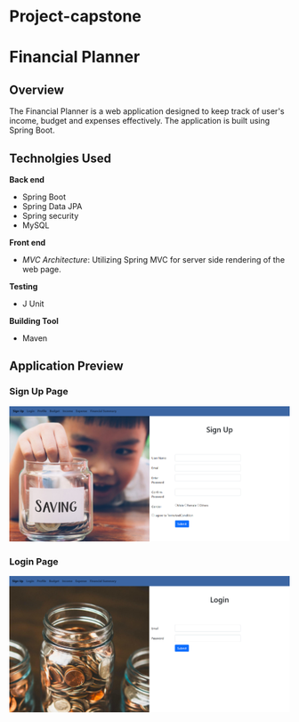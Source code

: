 # Project-capstone
# Financial Planner
## Overview
The Financial Planner is a web application designed to keep track of user's income, budget and expenses effectively. The application is built using Spring Boot.

## Technolgies Used
**Back end**
- Spring Boot
- Spring Data JPA
- Spring security
- MySQL

**Front end**
- *MVC Architecture*: Utilizing Spring MVC for server side rendering of the web page.

**Testing**
- J Unit

**Building Tool**
- Maven

## Application Preview
### Sign Up Page

![Sign Up](src/main/webapp/pub/images/readme/SignUp.PNG)

### Login Page

![Login](src/main/webapp/pub/images/readme/Login.PNG)
